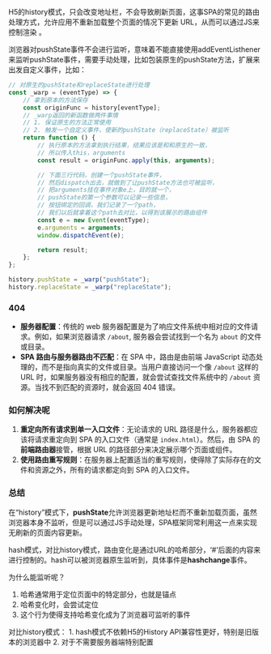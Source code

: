 H5的history模式，只会改变地址栏，不会导致刷新页面，这事SPA的常见的路由处理方式，允许应用不重新加载整个页面的情况下更新 URL，从而可以通过JS来控制渲染 。

浏览器对pushState事件不会进行监听，意味着不能直接使用addEventListhener来监听pushState事件，需要手动处理，比如包装原生的pushState方法，扩展来出发自定义事件，比如：

```js
// 对原生的pushState和replaceState进行处理
const _warp = (eventType) => {
    // 拿到原本的方法保存
    const originFunc = history[eventType];
    // _warp返回的新函数做两件事情
    // 1. 保证原生的方法正常使用
    // 2. 触发一个自定义事件，使新的pushState（replaceState）被监听
    return function () {
        // 执行原本的方法拿到执行结果，结果应该是和和原生的一致，
        // 所以传入this，arguments
        const result = originFunc.apply(this, arguments);

        // 下面三行代码，创建一个pushState事件，
        // 然后dispatch出去，就做到了让pushState方法也可被监听，
        // 把arguments挂在事件对象e上，目的就一个，
        // pushState的第一个参数可以记录一些信息，
        // 按钮绑定的回调，我们记录了一个path，
        // 我们以后就拿着这个path去对比，以得到该展示的路由组件
        const e = new Event(eventType);
        e.arguments = arguments;
        window.dispatchEvent(e);

        return result;
    };
};

history.pushState = _warp("pushState");
history.replaceState = _warp("replaceState");
```

### 404

- **服务器配置**：传统的 web 服务器配置是为了响应文件系统中相对应的文件请求。例如，如果浏览器请求 `/about`, 服务器会尝试找到一个名为 `about` 的文件或目录。
- **SPA 路由与服务器路由不匹配**：在 SPA 中，路由是由前端 JavaScript 动态处理的，而不是指向真实的文件或目录。当用户直接访问一个像 `/about` 这样的 URL 时，如果服务器没有相应的配置，就会尝试查找文件系统中的 `/about` 资源。当找不到匹配的资源时，就会返回 404 错误。

### 如何解决呢

1. **重定向所有请求到单一入口文件**：无论请求的 URL 路径是什么，服务器都应该将请求重定向到 SPA 的入口文件（通常是 `index.html`）。然后，由 SPA 的**前端路由器**接管，根据 URL 的路径部分来决定展示哪个页面或组件。
2. **使用路由重写规则**：在服务器上配置适当的重写规则，使得除了实际存在的文件和资源之外，所有的请求都定向到 SPA 的入口文件。

### 总结

在“history”模式下，**pushState**允许浏览器更新地址栏而不重新加载页面，虽然浏览器本身不监听，但是可以通过JS手动处理，SPA框架同常利用这一点来实现无刷新的页面内容更新。



hash模式，对比history模式，路由变化是通过URL的哈希部分，‘#’后面的内容来进行控制的。hash可以被浏览器原生监听到，具体事件是**hashchange**事件。

为什么能监听呢？

1. 哈希通常用于定位页面中的特定部分，也就是锚点
2. 哈希变化时，会尝试定位
3. 这个行为使得支持哈希变化成为了浏览器可监听的事件

对比history模式：
	1. hash模式不依赖H5的History API兼容性更好，特别是旧版本的浏览器中
	2. 对于不需要服务器端特别配置

